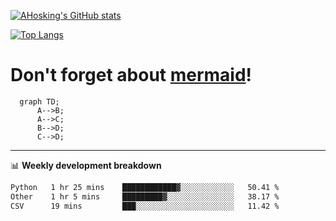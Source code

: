 [![AHosking's GitHub stats](https://github-readme-stats.vercel.app/api?username=ahosking&count_private=true&show_icons=true&theme=onedark&hide_rank=true&include_all_commits=true)](https://github.com/ahosking)

[![Top Langs](https://github-readme-stats.vercel.app/api/top-langs/?username=ahosking&layout=compact&theme=onedark)](https://github.com/ahosking)


# Don't forget about [mermaid](https://github.blog/2022-02-14-include-diagrams-markdown-files-mermaid/)!

```mermaid
  graph TD;
      A-->B;
      A-->C;
      B-->D;
      C-->D;
```
-------

📊 **Weekly development breakdown**

<!--START_SECTION:waka-->

```txt
Python   1 hr 25 mins    ████████████▓░░░░░░░░░░░░   50.41 %
Other    1 hr 5 mins     █████████▓░░░░░░░░░░░░░░░   38.17 %
CSV      19 mins         ███░░░░░░░░░░░░░░░░░░░░░░   11.42 %
```

<!--END_SECTION:waka-->
